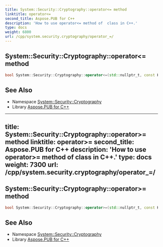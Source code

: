 ```yaml
---
title: System::Security::Cryptography::operator<= method
linktitle: operator<=
second_title: Aspose.PUB for C++
description: 'How to use operator<= method of  class in C++.'
type: docs
weight: 6800
url: /cpp/system.security.cryptography/operator_=/
---
```

## System::Security::Cryptography::operator<= method




```cpp
bool System::Security::Cryptography::operator<=(std::nullptr_t, const HashAlgorithmName &)
```

## See Also

* Namespace [System::Security::Cryptography](../)
* Library [Aspose.PUB for C++](../../)
---
title: System::Security::Cryptography::operator>= method
linktitle: operator>=
second_title: Aspose.PUB for C++
description: 'How to use operator>= method of  class in C++.'
type: docs
weight: 7300
url: /cpp/system.security.cryptography/operator_=/
---
## System::Security::Cryptography::operator>= method




```cpp
bool System::Security::Cryptography::operator>=(std::nullptr_t, const HashAlgorithmName &)
```

## See Also

* Namespace [System::Security::Cryptography](../)
* Library [Aspose.PUB for C++](../../)
